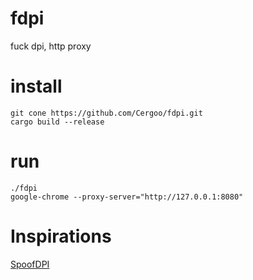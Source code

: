 # fdpi
fuck dpi, http proxy

# install
```
git cone https://github.com/Cergoo/fdpi.git
cargo build --release
```

# run
```
./fdpi
google-chrome --proxy-server="http://127.0.0.1:8080"

```

# Inspirations
[SpoofDPI](https://github.com/xvzc/SpoofDPI)